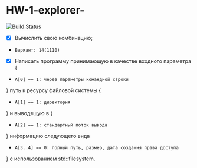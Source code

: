 # HW-1-explorer-

[![Build Status](https://travis-ci.org/GolubDobra/HW-1-explorer.svg?branch=master)](https://travis-ci.org/GolubDobra/HW-1-explorer)

- [X] Вычислить свою комбинацию;
-     Вариант: 14(1110)
 
- [X] Написать программу принимающую в качестве входного параметра {
-     A[0] == 1: через параметры командной строки 
} путь к ресурсу файловой системы {
-     A[1] == 1: директория
} и выводящую в {
-     A[2] == 1: стандартный поток вывода
} информацию следующего вида 
-     A[3..4] == 0: полный путь, размер, дата создания права доступа
} c использованием std::filesystem.
